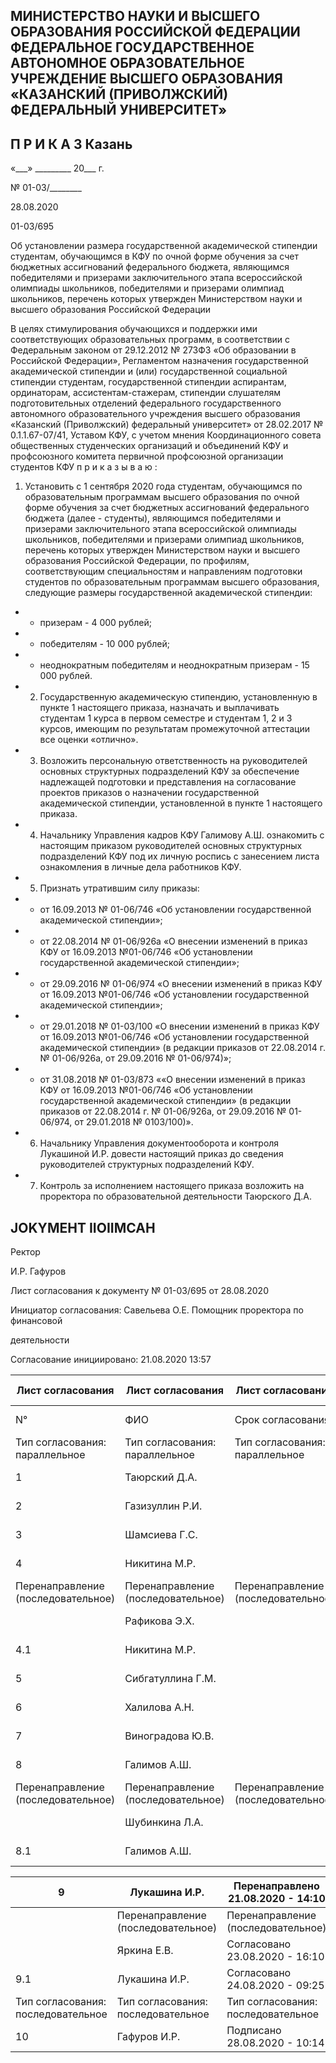 <!-- image -->

## МИНИСТЕРСТВО НАУКИ И ВЫСШЕГО ОБРАЗОВАНИЯ РОССИЙСКОЙ ФЕДЕРАЦИИ ФЕДЕРАЛЬНОЕ ГОСУДАРСТВЕННОЕ АВТОНОМНОЕ ОБРАЗОВАТЕЛЬНОЕ УЧРЕЖДЕНИЕ ВЫСШЕГО ОБРАЗОВАНИЯ «КАЗАНСКИЙ (ПРИВОЛЖСКИЙ) ФЕДЕРАЛЬНЫЙ УНИВЕРСИТЕТ»

## П Р И К А З Казань

«\_\_\_» \_\_\_\_\_\_\_\_\_ 20\_\_\_ г.

№ 01-03/\_\_\_\_\_\_\_\_

28.08.2020

01-03/695

Об установлении размера государственной академической стипендии студентам, обучающимся в КФУ по очной форме обучения за счет бюджетных ассигнований федерального бюджета, являющимся победителями и призерами заключительного этапа всероссийской олимпиады школьников, победителями и призерами олимпиад школьников, перечень которых утвержден Министерством науки и высшего образования Российской Федерации

В целях стимулирования обучающихся и поддержки ими соответствующих образовательных программ, в соответствии с Федеральным законом от 29.12.2012 № 273ФЗ «Об образовании в Российской Федерации», Регламентом назначения государственной академической  стипендии  и  (или)  государственной  социальной  стипендии  студентам, государственной стипендии аспирантам, ординаторам, ассистентам-стажерам, стипендии слушателям  подготовительных  отделений  федерального  государственного  автономного образовательного учреждения высшего образования «Казанский (Приволжский) федеральный  университет»  от  28.02.2017  №  0.1.1.67-07/41,  Уставом  КФУ,  с  учетом мнения Координационного совета общественных студенческих организаций и объединений  КФУ  и  профсоюзного  комитета  первичной  профсоюзной  организации студентов КФУ п р и к а з ы в а ю :

1. Установить с 1 сентября 2020 года студентам, обучающимся по образовательным программам высшего образования по очной форме обучения за счет бюджетных ассигнований  федерального  бюджета  (далее  -  студенты),  являющимся  победителями  и призерами заключительного этапа всероссийской олимпиады школьников, победителями и призерами олимпиад школьников, перечень которых утвержден Министерством науки и высшего образования Российской Федерации, по профилям, соответствующим специальностям и направлениям подготовки студентов по образовательным программам высшего образования, следующие размеры государственной академической  стипендии:

- - призерам - 4 000 рублей;
- - победителям - 10 000 рублей;
- - неоднократным победителям и неоднократным призерам - 15 000 рублей.
- 2. Государственную академическую стипендию, установленную в пункте 1 настоящего  приказа,  назначать  и  выплачивать  студентам  1  курса  в  первом  семестре  и студентам  1,  2  и  3  курсов,  имеющим  по  результатам  промежуточной  аттестации  все оценки  «отлично».
- 3. Возложить персональную ответственность на руководителей основных структурных подразделений КФУ за обеспечение надлежащей подготовки и представления на согласование проектов приказов о назначении государственной академической стипендии, установленной в пункте 1 настоящего приказа.
- 4.  Начальнику Управления кадров КФУ Галимову А.Ш. ознакомить с настоящим приказом  руководителей  основных  структурных  подразделений  КФУ  под  их  личную роспись с занесением листа ознакомления в личные дела работников КФУ.
- 5. Признать утратившим силу приказы:
- -  от  16.09.2013  №  01-06/746  «Об  установлении  государственной  академической стипендии»;
- - от 22.08.2014 № 01-06/926а «О внесении изменений в приказ КФУ от 16.09.2013 №01-06/746 «Об установлении государственной академической стипендии»;
- -  от  29.09.2016 № 01-06/974  «О внесении изменений в приказ КФУ от 16.09.2013 №01-06/746 «Об установлении государственной академической стипендии»;
- -  от  29.01.2018 № 01-03/100  «О внесении изменений в приказ КФУ от 16.09.2013 №01-06/746  «Об  установлении  государственной  академической  стипендии»  (в  редакции приказов от 22.08.2014 г. № 01-06/926а, от 29.09.2016 № 01-06/974)»;
- - от 31.08.2018 № 01-03/873 ««О внесении изменений в приказ КФУ от 16.09.2013 №01-06/746  «Об  установлении  государственной  академической  стипендии»  (в  редакции приказов от 22.08.2014 г. № 01-06/926а, от 29.09.2016 № 01-06/974, от 29.01.2018 № 0103/100)».
- 6. Начальнику Управления документооборота и контроля Лукашиной И.Р. довести настоящий приказ до сведения руководителей структурных подразделений КФУ.
- 7.  Контроль  за  исполнением  настоящего  приказа  возложить  на  проректора  по образовательной деятельности Таюрского Д.А.

## JOKYMEHT IIOIIMCAH

Ректор

И.Р. Гафуров

Лист согласования к документу № 01-03/695 от 28.08.2020

Инициатор согласования: Савельева О.Е. Помощник проректора по финансовой

деятельности

Согласование инициировано: 21.08.2020 13:57

| Лист согласования                  | Лист согласования                  | Лист согласования                  | Тип согласования: смешанное        | Тип согласования: смешанное        |
|------------------------------------|------------------------------------|------------------------------------|------------------------------------|------------------------------------|
| N°                                 | ФИО                                | Срок согласования                  | Результат согласования             | Замечания                          |
| Тип согласования: параллельное     | Тип согласования: параллельное     | Тип согласования: параллельное     | Тип согласования: параллельное     | Тип согласования: параллельное     |
| 1                                  | Таюрский Д.А.                      |                                    | Согласовано 22.08.2020 - 00:21     | -                                  |
| 2                                  | Газизуллин Р.И.                    |                                    | Согласовано 25.08.2020 - 17:04     | -                                  |
| 3                                  | Шамсиева Г.С.                      |                                    | Согласовано 21.08.2020 - 13:59     | -                                  |
| 4                                  | Никитина М.Р.                      |                                    | Перенаправлено 21.08.2020 - 14:39  | -                                  |
| Перенаправление (последовательное) | Перенаправление (последовательное) | Перенаправление (последовательное) | Перенаправление (последовательное) | Перенаправление (последовательное) |
|                                    | Рафикова Э.Х.                      |                                    | Согласовано 24.08.2020 - 10:31     | -                                  |
| 4.1                                | Никитина М.Р.                      |                                    | Согласовано 24.08.2020 - 13:56     | -                                  |
| 5                                  | Сибгатуллина Г.М.                  |                                    | Согласовано 21.08.2020 - 14:34     | -                                  |
| 6                                  | Халилова А.Н.                      |                                    | Согласовано 24.08.2020 - 18:01     | -                                  |
| 7                                  | Виноградова Ю.В.                   |                                    | Согласовано 21.08.2020 - 15:06     | -                                  |
| 8                                  | Галимов А.Ш.                       |                                    | Перенаправлено 21.08.2020 - 18:19  | -                                  |
| Перенаправление (последовательное) | Перенаправление (последовательное) | Перенаправление (последовательное) | Перенаправление (последовательное) | Перенаправление (последовательное) |
|                                    | Шубинкина Л.А.                     |                                    | Согласовано 24.08.2020 - 08:07     | -                                  |
| 8.1                                | Галимов А.Ш.                       |                                    | Согласовано 24.08.2020 - 09:28     | -                                  |

| 9                                  | Лукашина И.Р.                      | Перенаправлено 21.08.2020 - 14:10   | -                                  |
|------------------------------------|------------------------------------|-------------------------------------|------------------------------------|
|                                    | Перенаправление (последовательное) | Перенаправление (последовательное)  | Перенаправление (последовательное) |
|                                    | Яркина Е.В.                        | Согласовано 23.08.2020 - 16:10      | -                                  |
| 9.1                                | Лукашина И.Р.                      | Согласовано 24.08.2020 - 09:25      | -                                  |
| Тип согласования: последовательное | Тип согласования: последовательное | Тип согласования: последовательное  | Тип согласования: последовательное |
| 10                                 | Гафуров И.Р.                       | Подписано 28.08.2020 - 10:14        | -                                  |
